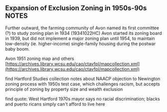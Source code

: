 ## Expansion of Exclusion Zoning in 1950s-90s NOTES

Further outward, the farming community of Avon named its first committee (?) to study zoning plan in 1934 (19341022HC)
Avon started its zoning board in 1939, but did not implement a major zoning plan until 1954, to maintain low-density (ie. higher-income) single-family housing during the postwar baby boom.

Avon 1951 zoning map and others  [https://archives.library.wcsu.edu/cao/ctavfpl/mapcollection.xml](https://archives.library.wcsu.edu/cao/ctavfpl/mapcollection.xml)

find Hartford Studies collection notes about NAACP objection to Newington zoning process with 1950s test case, which challenges racism, but accepts principle of zoning by property size and wealth exclusion

find quote: West Hartford 1970s mayor says no racial discrimination; blacks and puerto ricans simply can't afford to live here
